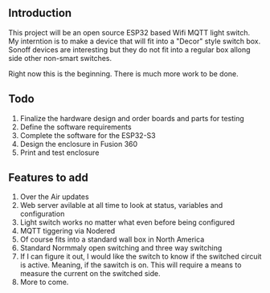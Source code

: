 ## Introduction
This project will be an open source ESP32 based Wifi MQTT light switch. My interntion is to make a device that will fit into a "Decor" style switch box. Sonoff devices are interesting but they do not fit into a regular box allong side other non-smart switches. 

Right now this is the beginning. There is much more work to be done.

## Todo
1. Finalize the hardware design and order boards and parts for testing
2. Define the software requirements
3. Complete the software for the ESP32-S3
4. Design the enclosure in Fusion 360
5. Print and test enclosure

## Features to add
1. Over the Air updates
2. Web server avilable at all time to look at status, variables and configuration
3. Light switch works no matter what even before being configured
4. MQTT tiggering via Nodered
5. Of course fits into a standard wall box in North America
6. Standard Normmaly open switching and three way switching
7. If I can figure it out, I would like the switch to know if the switched circuit is active. Meaning, if the sawitch is on. This will require a means to measure the current on the switched side.
8. More to come.
